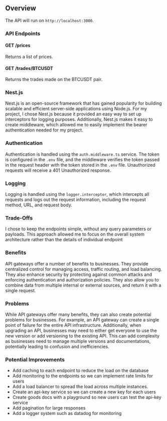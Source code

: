 ## Overview

The API will run on `http://localhost:3000`.

### API Endpoints

#### GET /prices

Returns a list of prices.

#### GET /trades/BTCUSDT

Returns the trades made on the BTCUSDT pair.

### Nest.js
Nest.js is an open-source framework that has gained popularity for building scalable and efficient server-side applications using Node.js. For my project, I chose Nest.js because it provided an easy way to set up interceptors for logging purposes. Additionally, Nest.js makes it easy to create middleware, which allowed me to easily implement the bearer authentication needed for my project.

### Authentication

Authentication is handled using the `auth.middleware.ts` service. The token is configured in the `.env` file, and the middleware verifies the token passed in the request header with the token stored in the `.env` file. Unauthorized requests will receive a 401 Unauthorized response.

### Logging

Logging is handled using the `logger.interceptor`, which intercepts all requests and logs out the request information, including the request method, URL, and request body.

### Trade-Offs
 I chose to keep the endpoints simple, without any query parameters or payloads. This approach allowed me to focus on the overall system architecture rather than the details of individual endpoint

### Benefits
API gateways offer a number of benefits to businesses. They provide centralized control for managing access, traffic routing, and load balancing. They also enhance security by protecting against common attacks and enforcing authentication and authorization policies. They also allow you to combine data from multiple internal or external sources, and return it with a single request.

### Problems
While API gateways offer many benefits, they can also create potential problems for businesses. For example, an API gateway can create a single point of failure for the entire API infrastructure. Additionally, when upgrading an API, businesses may need to either get everyone to use the new version or add versioning to the existing API. This can add complexity as businesses need to manage multiple versions and documentations, potentially leading to confusion and inefficiencies.

### Potential Improvements

* Add caching to each endpoint to reduce the load on the database
* Add monitoring to the endpoints so we can implement rate limits for users 
* Add a load balancer to spread the load across multiple instances.
* Create an api-key service so we can create a new key for each users
* Create goods docs with a playground so new users can test the api-key service
* Add pagination for large responses
* Add a logger system such as datadog for monitoring